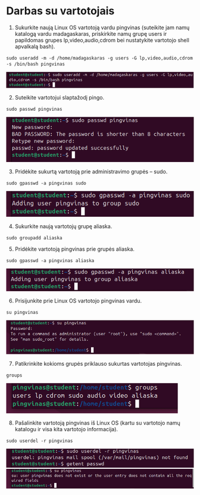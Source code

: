 # Darbas su vartotojais

1. Sukurkite naują Linux OS vartotoją vardu pingvinas (suteikite jam namų katalogą vardu madagaskaras, priskirkite namų grupę users ir papildomas grupes lp,video,audio,cdrom bei nustatykite vartotojo shell apvalkalą bash). 

```
sudo useradd -m -d /home/madagaskaras -g users -G lp,video,audio,cdrom -s /bin/bash pingvinas
```

![Answer One](./images/answer1.png)

2. Suteikite vartotojui slaptažodį pingo. 

```
sudo passwd pingvinas
```

![Answer Two](./images/answer2.png)

3. Pridėkite sukurtą vartotoją prie administravimo grupės – sudo. 

```
sudo gpasswd -a pingvinas sudo
```

![Answer Three](./images/answer3.png)

4. Sukurkite naują vartotojų grupę aliaska. 

```
sudo groupadd aliaska
```

5. Pridėkite vartotoją pingvinas prie grupės aliaska. 

```
sudo gpasswd -a pingvinas aliaska
```

![Answer Five](./images/answer5.png)

6. Prisijunkite prie Linux OS vartotojo pingvinas vardu. 

```
su pingvinas
```

![Answer Six](./images/answer6.png)

7. Patikrinkite kokioms grupės priklauso sukurtas vartotojas pingvinas. 

```
groups
```

![Answer Seven](./images/answer7.png)

8. Pašalinkite vartotoją pingvinas iš Linux OS (kartu su vartotojo namų katalogu ir visa kita vartotojo informacija).

```
sudo userdel -r pingvinas
```

![Answer Eight](./images/answer8.png)
![Answer Eight-One](./images//answer8-1.png)